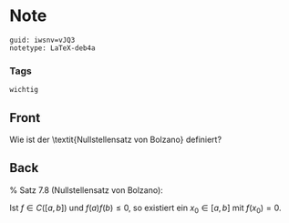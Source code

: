 # Note
```
guid: iwsnv=vJQ3
notetype: LaTeX-deb4a
```

### Tags
```
wichtig
```

## Front
Wie ist der \textit{Nullstellensatz von Bolzano} definiert?

## Back
% Satz 7.8 (Nullstellensatz von Bolzano): <div><span>
</span></div><div><span>Ist $f \in C([a, b])$ und $f(a) f(b) \leq 0,$ so existiert ein $x_{0} \in[a, b]$ mit $f\left(x_{0}\right)=0$.</span></div>
